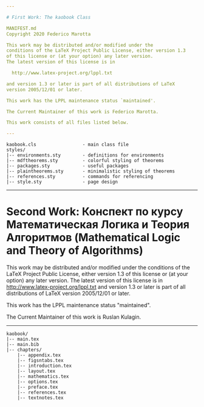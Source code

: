 ```yaml
---

# First Work: The kaobook Class

MANIFEST.md
Copyright 2020 Federico Marotta

This work may be distributed and/or modified under the
conditions of the LaTeX Project Public License, either version 1.3
of this license or (at your option) any later version.
The latest version of this license is in

  http://www.latex-project.org/lppl.txt

and version 1.3 or later is part of all distributions of LaTeX
version 2005/12/01 or later.

This work has the LPPL maintenance status `maintained'.

The Current Maintainer of this work is Federico Marotta.

This work consists of all files listed below.

---
```


```
kaobook.cls                 - main class file
styles/
|-- environments.sty        - definitions for environments
|-- mdftheorems.sty         - colorful styling of theorems
|-- packages.sty            - useful packages
|-- plaintheorems.sty       - minimalistic styling of theorems
|-- references.sty          - commands for referencing
|-- style.sty               - page design
```

---

# Second Work: Конспект по курсу Математическая Логика и Теория Алгоритмов (Mathematical Logic and Theory of Algorithms)

This work may be distributed and/or modified under the
conditions of the LaTeX Project Public License, either version 1.3
of this license or (at your option) any later version.
The latest version of this license is in
http://www.latex-project.org/lppl.txt
and version 1.3 or later is part of all distributions of LaTeX
version 2005/12/01 or later.

This work has the LPPL maintenance status "maintained".

The Current Maintainer of this work is Ruslan Kulagin.

---

```
kaobook/
|-- main.tex
|-- main.bib
|-- chapters/
	|-- appendix.tex
	|-- figsntabs.tex
	|-- introduction.tex
	|-- layout.tex
	|-- mathematics.tex
	|-- options.tex
	|-- preface.tex
	|-- references.tex
	|-- textnotes.tex
```
